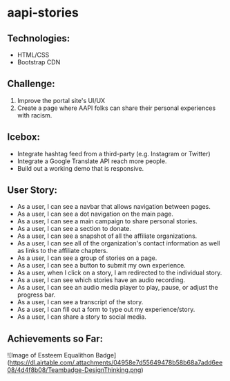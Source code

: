 # aapi-stories
## Technologies:
- HTML/CSS
- Bootstrap CDN

## Challenge:
1. Improve the portal site's UI/UX
2. Create a page where AAPI folks can share their personal experiences with racism.

## Icebox:
- Integrate hashtag feed from a third-party (e.g. Instagram or Twitter)
- Integrate a Google Translate API reach more people.
- Build out a working demo that is responsive.
## User Story:
- As a user, I can see a navbar that allows navigation between pages.
- As a user, I can see a dot navigation on the main page.
- As a user, I can see a main campaign to share personal stories.
- As a user, I can see a section to donate.
- As a user, I can see a snapshot of all the affiliate organizations.
- As a user, I can see all of the organization's contact information as well as links to the affiliate chapters.
- As a user, I can see a group of stories on a page.
- As a user, I can see a button to submit my own experience.
- As a user, when I click on a story, I am redirected to the individual story.
- As a user, I can see which stories have an audio recording.
- As a user, I can see an audio media player to play, pause, or adjust the progress bar.
- As a user, I can see a transcript of the story.
- As a user, I can fill out a form to type out my experience/story.
- As a user, I can share a story to social media.

## Achievements so Far:
![Image of Essteem Equalithon Badge]
(https://dl.airtable.com/.attachments/04958e7d55649478b58b68a7add6ee08/4d4f8b08/Teambadge-DesignThinking.png)